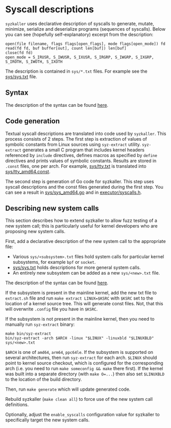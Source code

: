 # Syscall descriptions

`syzkaller` uses declarative description of syscalls to generate, mutate, minimize, serialize and deserialize programs (sequences of syscalls).
Below you can see (hopefully self-explanatory) excerpt from the description:

```
open(file filename, flags flags[open_flags], mode flags[open_mode]) fd
read(fd fd, buf buffer[out], count len[buf]) len[buf]
close(fd fd)
open_mode = S_IRUSR, S_IWUSR, S_IXUSR, S_IRGRP, S_IWGRP, S_IXGRP, S_IROTH, S_IWOTH, S_IXOTH
```

The description is contained in `sys/*.txt` files.
For example see the [sys/sys.txt](/sys/sys.txt) file.

## Syntax

The description of the syntax can be found [here](syscall_descriptions_syntax.md).

## Code generation

Textual syscall descriptions are translated into code used by `syzkaller`.
This process consists of 2 steps.
The first step is extraction of values of symbolic constants from Linux sources using `syz-extract` utility.
`syz-extract` generates a small C program that includes kernel headers referenced by `include` directives,
defines macros as specified by `define` directives and prints values of symbolic constants.
Results are stored in `.const` files, one per arch.
For example, [sys/tty.txt](/sys/tty.txt) is translated into [sys/tty_amd64.const](/sys/tty_amd64.const).

The second step is generation of Go code for syzkaller.
This step uses syscall descriptions and the const files generated during the first step.
You can see a result in [sys/sys_amd64.go](/sys/sys_amd64.go) and in [executor/syscalls.h](/executor/syscalls.h).

## Describing new system calls

This section describes how to extend syzkaller to allow fuzz testing of a new system call;
this is particularly useful for kernel developers who are proposing new system calls.

First, add a declarative description of the new system call to the appropriate file:
 - Various `sys/<subsystem>.txt` files hold system calls for particular kernel
   subsystems, for example `bpf` or `socket`.
 - [sys/sys.txt](/sys/sys.txt) holds descriptions for more general system calls.
 - An entirely new subsystem can be added as a new `sys/<new>.txt` file.

The description of the syntax can be found [here](syscall_descriptions_syntax.md).

If the subsystem is present in the mainline kernel, add the new txt file to `extract.sh` file
and run `make extract LINUX=$KSRC` with `$KSRC` set to the location of a kernel source tree.
This will generate const files.
Not, that this will overwrite `.config` file you have in `$KSRC`.

If the subsystem is not present in the mainline kernel, then you need to manually run `syz-extract` binary:
```
make bin/syz-extract
bin/syz-extract -arch $ARCH -linux "$LINUX" -linuxbld "$LINUXBLD" sys/<new>.txt
```
`$ARCH` is one of `amd64`, `arm64`, `ppc64le`.
If the subsystem is supported on several architectures, then run `syz-extract` for each arch.
`$LINUX` should point to kernel source checkout, which is configured for the corresponding arch (i.e. you need to run `make someconfig && make` there first).
If the kernel was built into a separate directory (with `make O=...`) then also set `$LINUXBLD` to the location of the build directory.

Then, run `make generate` which will update generated code.

Rebuild syzkaller (`make clean all`) to force use of the new system call definitions.

Optionally, adjust the `enable_syscalls` configuration value for syzkaller to specifically target the new system calls.
